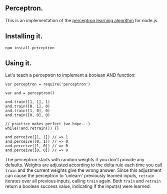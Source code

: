 ## Perceptron.

This is an implementation of the [perceptron learning algorithm](http://en.wikipedia.org/wiki/Perceptron#Learning_algorithm) for node.js.

## Installing it.

    npm install perceptron

## Using it.

Let's teach a perceptron to implement a boolean AND function:

```
var perceptron = require('perceptron')

var and = perceptron()

and.train([1, 1], 1)
and.train([0, 1], 0)
and.train([1, 0], 0)
and.train([0, 0], 0)

// practice makes perfect (we hope...)
while(!and.retrain()) {}

and.perceive([1, 1]) // => 1
and.perceive([0, 1]) // => 0
and.perceive([1, 0]) // => 0
and.perceive([0, 0]) // => 0
```

The perceptron starts with random weights if you don't provide any defaults.
Weights are adjusted according to the delta rule each time you call `train` and
the current weights give the wrong answer. Since this adjustment can cause the
perceptron to 'unlearn' previously learned inputs, `retrain` iterates over all
previous inputs, calling `train` again. Both `train` and `retrain` return a
boolean success value, indicating if the input(s) were learned.
